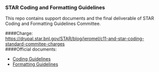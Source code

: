 ### STAR Coding and Formatting Guidelines  
This repo contains support documents and the final deliverable of STAR Coding and Formatting Guidelines Committee.

####Charge:  
https://drupal.star.bnl.gov/STAR/blog/jeromel/c11-and-star-coding-standard-commitee-charges  
####Official documents:
- [Coding Guidelines](http://www.star.bnl.gov/public/comp/sofi/guidelines/codingguide.xml)  
- [Formatting Guidelines](http://www.star.bnl.gov/public/comp/sofi/guidelines/formatguide.xml)  

